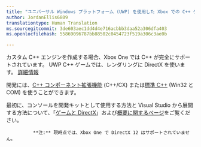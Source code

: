 ```yaml
---
title: "ユニバーサル Windows プラットフォーム (UWP) を使用した Xbox での C++ ゲーム開発"
author: JordanEllis6809
translationtype: Human Translation
ms.sourcegitcommit: 3de603aec1dd4d4e716acbbb3daa52a306dfa403
ms.openlocfilehash: 55869096787bb88502c0454723f519a306c3ae0b

---
```


カスタム C++ エンジンを作成する場合、Xbox One では C++ が完全にサポートされています。 UWP C++ ゲームでは、レンダリングに DirectX を使います。 [詳細情報](https://msdn.microsoft.com/library/windows/desktop/ee663274(v=vs.85).aspx)

開発には、[C++ コンポーネント拡張機能](https://msdn.microsoft.com/library/windows/apps/hh699871.aspx) (C++/CX) または[標準 C++](https://msdn.microsoft.com/library/windows/apps/mt592904.aspx) (Win32 と COM) を使うことができます。

最初に、コンソールを開発キットとして使用する方法と Visual Studio から展開する方法について、「[ゲームと DirectX](https://msdn.microsoft.com/windows/uwp/gaming/index)」および[概要に関するページ](https://msdn.microsoft.com/windows/uwp/xbox-apps/index)をご覧ください。


              **注:** 現時点では、Xbox One で DirectX 12 はサポートされていません。




<!--HONumber=Jul16_HO2-->


